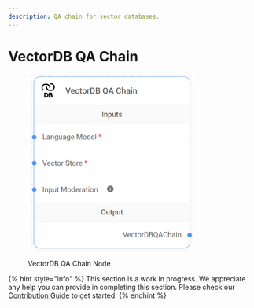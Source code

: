 ```yaml
---
description: QA chain for vector databases.
---
```


# VectorDB QA Chain

<figure><img src="../../../.gitbook/assets/image (41).png" alt="" width="339"><figcaption><p>VectorDB QA Chain Node</p></figcaption></figure>

{% hint style="info" %}
This section is a work in progress. We appreciate any help you can provide in completing this section. Please check our [Contribution Guide](https://toi500.gitbook.io/flowise-docs/contributing) to get started.
{% endhint %}
